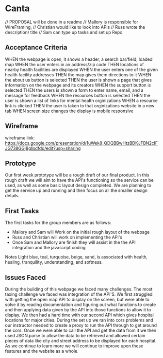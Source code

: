 # Canta



// PROPOSAL will be done in a readme
// Mallory is responsible for WireFraming,
// Christian would like to look into APis
// Russ wrote the description/ title
// Sam can type up tasks and set up Repo

## Acceptance Criteria

WHEN the webpage is open, it shows a header, a search bar/field, loaded map
WHEN the user enters in an address/zip code
THEN locations of nearby health facilities are displayed
WHEN the user enters one of the given health facility addresses
THEN the map gives them directions to it
WHEN the about us button is selected
THEN the user is shown a page that gives information on the webpage and its creators
WHEN the support button is selected
THEN the users is shown a form to enter name, email, and a message for feedback
WHEN the resources button is selected
THEN the user is shown a list of links for mental health orginizations
WHEN a resource link is clicked
THEN the user is taken to that orginizations website in a new tab
WHEN screen size changes the display is mobile responsive

## Wireframe

wireframe link: https://docs.google.com/presentation/d/1uWek8_QDQBBwHtzBDKJFBN2cIFJG738GGj8glixdfdo/edit?usp=sharing

## Prototype

Our first week prototype will be a rough draft of our final product. In this rough draft we will aim to have the API's functioning so the service can be used, as well as some basic layout design completed. We are planning to get the service up and running and then focus on all the smaller design details.

## First Tasks

The first tasks for the group members are as follows:

- Mallory and Sam will Work on the initial rough layout of the webpage
- Russ and Christian will work on implementing the API's
- Once Sam and Mallory are finish they will assist in the the API integration and the javascript coding

Notes
Light blue, teal, turquoise, beige, sand, is associated with health, healing, tranquility, understanding, and softness.


## Issues Faced

During the building of this webpage we faced many challenges. The most taxing challenge we faced was integration of the API'S. We first struggled with getting the open map API to display on the screen, but were able to solve it by reading documentation and figuring out what functions to create and then applying data given by the API into those functions to allow it to display. We then had a hard time with our second API which gives hospital locations for major cities. During the set up we ran into cors problems and our instructor needed to create a proxy to run the API through to get around the cors. Once we were able to call the API and get the data from it we then used JSON.parse to allow the data to be retrieved and allowed certain pieces of data like city and street address to be displayed for each hospital. As we continue to learn more we will continue to improve upon these features and the website as a whole.
